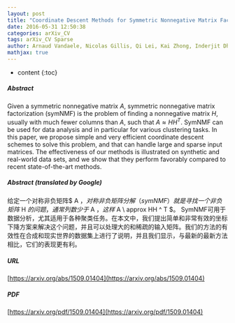 ```yaml
---
layout: post
title: "Coordinate Descent Methods for Symmetric Nonnegative Matrix Factorization"
date: 2016-05-31 12:50:38
categories: arXiv_CV
tags: arXiv_CV Sparse
author: Arnaud Vandaele, Nicolas Gillis, Qi Lei, Kai Zhong, Inderjit Dhillon
mathjax: true
---
```


* content
{:toc}

##### Abstract
Given a symmetric nonnegative matrix $A$, symmetric nonnegative matrix factorization (symNMF) is the problem of finding a nonnegative matrix $H$, usually with much fewer columns than $A$, such that $A \approx HH^T$. SymNMF can be used for data analysis and in particular for various clustering tasks. In this paper, we propose simple and very efficient coordinate descent schemes to solve this problem, and that can handle large and sparse input matrices. The effectiveness of our methods is illustrated on synthetic and real-world data sets, and we show that they perform favorably compared to recent state-of-the-art methods.

##### Abstract (translated by Google)
给定一个对称非负矩阵$ A $，对称非负矩阵分解（symNMF）就是寻找一个非负矩阵$ H $的问题，通常列数少于$ A $，这样$ A \ approx HH ^ T $。 SymNMF可用于数据分析，尤其适用于各种聚类任务。在本文中，我们提出简单和非常有效的坐标下降方案来解决这个问题，并且可以处理大的和稀疏的输入矩阵。我们的方法的有效性在合成和现实世界的数据集上进行了说明，并且我们显示，与最新的最新方法相比，它们的表现更有利。

##### URL
[https://arxiv.org/abs/1509.01404](https://arxiv.org/abs/1509.01404)

##### PDF
[https://arxiv.org/pdf/1509.01404](https://arxiv.org/pdf/1509.01404)


